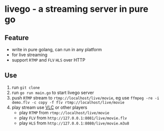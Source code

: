 # livego - a streaming server in pure go

## Feature
- write in pure golang, can run in any platform
- for live streaming
- support `RTMP` and `FLV` `HLS` over HTTP

## Use
1. run `git clone `
2. run  `go run main.go` to start livego server
3. push `RTMP` stream to `rtmp://localhost/live/movie`, eg use `ffmpeg -re -i demo.flv -c copy -f flv rtmp://localhost/live/movie`
4. play stream use [VLC](http://www.videolan.org/vlc/index.html) or other players 
    - play `RTMP` from `rtmp://localhost/live/movie`
    - play `FLV` from `http://127.0.0.1:8081/live/movie.flv`
    - play `HLS` from `http://127.0.0.1:8080/live/movie.m3u8`
